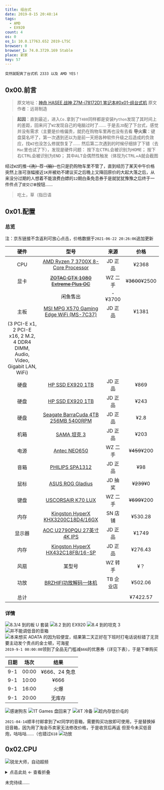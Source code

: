 ```yaml
---
title: 组台式
date: 2019-8-15 20:48:14
tags:
  - AMD
  - EX920
count: 4
os: 0
os_1: 10.0.17763.652 2019-LTSC
browser: 0
browser_1: 74.0.3729.169 Stable
place: 新家
key: 57
---
```

    突然就配爽了台式机 2333 以及 AMD YES！
<!-- more -->
## 0x00.前言
> 原文地址：[神舟 HASEE 战神 Z7M-i78172D1 笔记本#0x01-组台式机](./laptop.html#0x01-组台式机)
  原文作者：远哥制造

> **起因**：直到最近，进入`Co.`拿到了`T480`同样都是安装`Python`发现了其时间上的差距，回来问了`WZ`发现自己的电脑过时了……
于是去`JD`配了下台式，感觉并没有需求（主要是价格偏贵，就扔在购物车里再也没有去看
**导火索**：键盘莫名坏了，第一次遇到还以为是前一天把各种软件升级之后造成的负效应，找`WZ`也没怎么修就恢复了……
然后第二次遇到的时候仔细排了下错（去`Mac`里也试了下），发现是硬件问题：
按下左<kbd>CTRL</kbd>会被识别为<kbd>HOME</kbd>；
按下右<kbd>CTRL</kbd>会被识别为<kbd>END</kbd>；
其中<kbd>ALT</kbd>会偶然性触发（体现为<kbd>CTRL</kbd>+<kbd>A</kbd>就会截图

经过`WZ`的推~~（洗）~~荐~~（脑）~~也只是扔购物车里不管了，直到经历了某天中午价格突然上涨可涨幅接近`1K`并被劝不建议买之后晚上又降回原价的大起大落之后，从来没分过期的人想着不能浪费白嫖的`12`期白条免息券于是就犹犹豫豫之后终于一件件点了`提交订单`按钮……
> 吃土，草（指日语

## 0x01.配置
### 总览
注：京东链接不含返利可放心点击，价格数据于`2021-06-22 20:26:06`追加更新

硬件 | 型号 | 来源 | 价格
:---: | :---: | :---: | :---:
CPU | [AMD Ryzen 7 3700X 8-Core Processor](https://item.jd.com/100006391078.html) | JD 正品 | ¥2368
显卡 | ~~[ZOTAC GTX 1080 Extreme Plus OC](https://www.techpowerup.com/gpu-specs/zotac-gtx-1080-extreme-plus-oc.b4139)~~ | WZ 二手 | ~~¥3600~~¥2500
 | | 闲鱼售出 | -¥3700
主板 | [MSI MPG X570 Gaming Edge WiFi (MS-7C37)](https://item.jd.com/100003809901.html) | JD 正品 | ¥1381
 | (3 PCI-E x1, 2 PCI-E x16, 2 M.2, 4 DDR4 DIMM, Audio, Video, Gigabit LAN, WiFi) | | 
硬盘 | [HP SSD EX920 1TB](https://item.jd.com/6209326.html) | JD 正品 | ¥869
硬盘 | [HP SSD EX920 1TB](https://item.jd.com/6209326.html) | JD 正品 | ¥243
硬盘 | [Seagate BarraCuda 4TB 256MB 5400RPM](https://item.jd.com/4220257.html) | JD 正品 | ¥2.8
机箱 | [SAMA 坦克 3](https://item.jd.com/100003124872.html) | JD 正品 | ¥203
电源 | [Antec NEO650](https://item.jd.com/1039354.html) | WZ 二手 | ~~¥459~~¥200
音箱 | [PHILIPS SPA1312](https://item.jd.com/172149.html) | JD 正品 | ¥98
鼠标 | [ASUS ROG Gladius](https://item.jd.com/12440466577.html) | JD 抽奖 | ~~¥239~~¥0
键盘 | [USCORSAIR K70 LUX](https://item.jd.com/41756364735.html) | WZ 二手 | ~~¥699~~¥200
内存 | [Kingston HyperX KHX3200C18D4/16GX](https://product.suning.com/0070092951/10705205793.html) | SN 店铺 | ¥530.28
显示器 | [AOC U2790PQU 27英寸 4K IPS](https://item.jd.com/100001071956.html) | JD 正品 | ¥1749
内存 | [Kingston HyperX HX432C18FB/16-SP](https://item.jd.com/100005089420.html) | JD 正品 | ¥276.43
风扇 | 某型号 | WZ 转手 | ¥？
功放 | [BRZHIFI功放解码一体机](https://item.taobao.com/item.htm?id=623298849520) | TB 企业店 | ¥502.06
 | | | 
总计 | | | ¥7422.57

### 详情
![8.3/4 到的板 U 套装](https://i1.yuangezhizao.cn/macOS/20210414211309.png!webp)
![8.2 到的 EX920](https://i1.yuangezhizao.cn/macOS/20210414211445.png!webp)
![8.4 到的坦克 3](https://i1.yuangezhizao.cn/macOS/20210414211624.png!webp)
![并不能调低音的音箱](https://i1.yuangezhizao.cn/macOS/20210414211752.png!webp)
![本来想买 ADATA 的因为较便宜，结果第二天正好在下班时打电话说标错了无货要主动发个贵点的金士顿，可海星](https://i1.yuangezhizao.cn/macOS/20210414212039.png!webp)
`2019-9-1 00:00:00`领到了全品无门槛减`666`的优惠券（详见下表），于是下单购买

日期 | 场次 | 结果
:---: | :---: | :---:
9-1 | 00:00 | ¥666、24 免息
9-1 | 10:00 | ¥666 
9-1 | 16:00 | 火爆
9-1 | 20:00 | 无库存

![感谢狗东](https://i1.yuangezhizao.cn/Win-10/20190901232422.png!webp)
![1T Games 盘回来了](https://i1.yuangezhizao.cn/macOS/20210414211034.png!webp)
![4T 冷备](https://i1.yuangezhizao.cn/macOS/20210414210816.png!webp)
![趁内存低价屯的](https://i1.yuangezhizao.cn/macOS/20210414210414.png!webp)

`2021-04-14`顺丰付邮拿到了`WZ`同学的音箱，需要购买功放即可使用，于是替换掉旧音箱，因为用了淘金币卖家无法修改价格，于是收货后再返
但至今未买低音炮，咕咕咕……（也错过`618`
![功放](https://i1.yuangezhizao.cn/macOS/20210622201330.png!webp)

## 0x02.CPU
![锐龙大师，自动超频](https://i1.yuangezhizao.cn/macOS/QQ20210414-212445@2x.png!webp)

<details><summary>点击此处 ← 查看折叠</summary>

超频大法好！`3.99`逼死强逼症，神奇的是这个数字会跳回`4.00`……
> 超频参数：
`CPU Ratio：40.00`
`Override CPU Core Voltage：1.3500V`
`Override CPU NB/Soc Voltage：1.1000V`

![3.99GHz](https://i1.yuangezhizao.cn/Win-10/20190824123130.jpg!webp)
![4.00GHz](https://i1.yuangezhizao.cn/Win-10/20190824123301.jpg!webp)

</details>

未完待续……